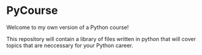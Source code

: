 # PyCourse
Welcome to my own version of a Python course!

This repository will contain a library of files written in python that will cover topics that are neccessary for your Python career.
